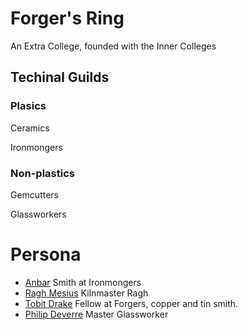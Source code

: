 # Forger's Ring

An Extra College, founded with the Inner Colleges 

## Techinal Guilds

### Plasics

Ceramics

Ironmongers

### Non-plastics

Gemcutters

Glassworkers

# Persona

* [Anbar](/p/anbar_barzil.md) Smith at Ironmongers
* [Ragh Mesius](p/ragh.md) Kilnmaster Ragh
* [Tobit Drake](/p/tobit_drake.md) Fellow at Forgers, copper and tin smith.
* [Philip Deverre](/p/deverre.md) Master Glassworker